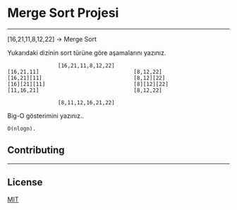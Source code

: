 # Merge Sort Projesi
***
[16,21,11,8,12,22] -> Merge Sort

Yukarıdaki dizinin sort türüne göre aşamalarını yazınız.

                    [16,21,11,8,12,22]
    [16,21,11]                              [8,12,22]
    [16,21][11]                             [8,12][22]
    [16][21][11]                            [8][12][22]
    [11,16,21]                              [8,12,22]
                    
                    [8,11,12,16,21,22]


Big-O gösterimini yazınız..

    O(nlogn).

## Contributing
***

## License
[MIT](https://choosealicense.com/licenses/mit/)